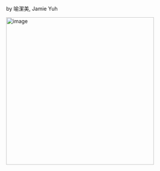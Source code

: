 by 喻潔美, Jamie Yuh 

<img width="400" alt="image" src="https://github.com/user-attachments/assets/2f2bd6f3-fc0d-41e9-96f9-7eb62ee56eb1" />
